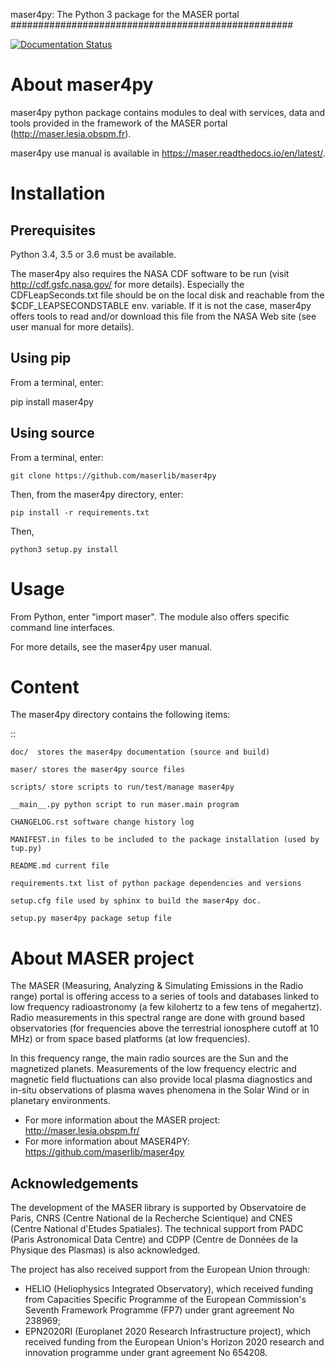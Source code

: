 maser4py: The Python 3 package for the MASER portal
###################################################

[![Documentation Status](https://readthedocs.org/projects/maser/badge/?version=latest)](https://maser.readthedocs.io/en/latest/?badge=latest)

About maser4py
==============

maser4py python package contains modules to
deal with services, data and tools provided in the framework
of the MASER portal (http://maser.lesia.obspm.fr).

maser4py use manual is available in https://maser.readthedocs.io/en/latest/.

Installation
============

Prerequisites
-------------

Python 3.4, 3.5 or 3.6 must be available.

The maser4py also requires the NASA CDF software to be run (visit http://cdf.gsfc.nasa.gov/ for more details). Especially the CDFLeapSeconds.txt file
should be on the local disk and reachable from the $CDF_LEAPSECONDSTABLE env. variable. If it is not the case, maser4py offers tools to read and/or download
this file from the NASA Web site (see user manual for more details).

Using pip
---------

From a terminal, enter:

   pip install maser4py

Using source
------------

From a terminal, enter:

    git clone https://github.com/maserlib/maser4py

Then, from the maser4py directory, enter:

    pip install -r requirements.txt

Then,

    python3 setup.py install


Usage
=====

From Python, enter "import maser".
The module also offers specific command line interfaces.

For more details, see the maser4py user manual.

Content
=======

The maser4py directory contains the following items:

::

    doc/  stores the maser4py documentation (source and build)

    maser/ stores the maser4py source files

    scripts/ store scripts to run/test/manage maser4py

    __main__.py python script to run maser.main program

    CHANGELOG.rst software change history log

    MANIFEST.in files to be included to the package installation (used by   tup.py)

    README.md current file

    requirements.txt list of python package dependencies and versions

    setup.cfg file used by sphinx to build the maser4py doc.

    setup.py maser4py package setup file

About MASER project
===================

The MASER (Measuring, Analyzing & Simulating Emissions in the Radio range) portal is offering access to a series of tools and databases linked to low frequency radioastronomy (a few kilohertz to a few tens of megahertz). Radio measurements in this spectral range are done with ground based observatories (for frequencies above the terrestrial ionosphere cutoff at 10 MHz) or from space based platforms (at low frequencies).

In this frequency range, the main radio sources are the Sun and the magnetized planets. Measurements of the low frequency electric and magnetic field fluctuations can also provide local plasma diagnostics and in-situ observations of plasma waves phenomena in the Solar Wind or in planetary environments.

* For more information about the MASER project: http://maser.lesia.obspm.fr/
* For more information about MASER4PY: https://github.com/maserlib/maser4py

Acknowledgements
----------------

The development of the MASER library is supported by Observatoire de Paris, CNRS (Centre National de la Recherche Scientique) and CNES (Centre National d'Etudes Spatiales). The technical support from PADC (Paris Astronomical Data Centre) and CDPP (Centre de Données de la Physique des Plasmas) is also acknowledged.

The project has also received support from the European Union through:
* HELIO (Heliophysics Integrated Observatory), which received funding from Capacities Specific Programme of the European Commission's Seventh Framework Programme (FP7) under grant agreement No 238969;
* EPN2020RI (Europlanet 2020 Research Infrastructure project), which received funding from the European Union's Horizon 2020 research and innovation programme under grant agreement No 654208.
